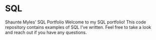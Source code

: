 # SQL
Shaunte Myles' SQL Portfolio
Welcome to my SQL portfolio! This code repository contains examples of SQL I've written. Feel free to take a look and reach out if you have any questions.
